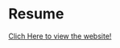# Resume

<a href="https://jasleenkaurchahal.github.io/Resume/">Clich Here to view the website!</a>
